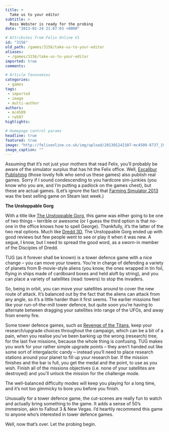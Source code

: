 ```yaml
---
title: >
  Take us to your editor
subtitle: >
  Ross Webster is ready for the probing
date: "2013-01-24 21:07:03 +0000"

# Attributes from Felix Online V1
id: "3156"
old_path: /games/3156/take-us-to-your-editor
aliases:
 - /games/3156/take-us-to-your-editor
imported: true
comments:

# Article Taxonomies
categories:
 - games
tags:
 - imported
 - image
 - multi-author
authors:
 - mc4509
 - rw507
highlights:

# Homepage control params
headline: true
featured: true
image: "http://felixonline.co.uk/img/upload/201301242107-mc4509-6737_19_unstoppable_gorg_release_date_price_and_a_new_platform_announced_for_orbital_tower_defense_game_full.jpg"
image_caption: ""
---
```


Assuming that it’s not just your mothers that read Felix, you’ll probably be aware of the simulator surplus that has hit the Felix office. Well, [Excalibur Publishing](http://www.excalibur-publishing.co.uk/) (those lovely folk who send us these games) also publish real games. Sorry if I sound condescending to you hardcore sim-junkies (you know who you are, and I’m putting a padlock on the games chest), but these are actual games. (Let’s ignore the fact that [Farming Simulator 2013](http://www.youtube.com/watch?v=jqa6rhHfaV4) was the best selling game on Steam last week.)

__The Unstoppable Gorg__

With a title like [The Unstoppable Gorg](http://www.youtube.com/watch?v=SBSkRgKjdOI), this game was either going to be one of two things – terrible or awesome (or I guess the third option is that no-one in the office knows how to spell George). Thankfully, it’s the latter of the two real options. Much like [Dredd 3D](http://www.youtube.com/watch?v=JqqgrUna28w), The Unstoppable Gorg ended up with good reviews but few people went to see or play it when it was new. A segue, I know, but I need to spread the good word, as a sworn-in member of the Disciples of Dredd.

TUG (as it forever shall be known) is a tower defence game with a nice change – you can move your towers. You’re in charge of defending a variety of planets from B-movie-style aliens (you know, the ones wrapped in tin foil, flying in ships made of cardboard boxes and held aloft by string), and you can place a variety of satellites (read: towers) to stop the invaders.

So, being in orbit, you can move your satellites around to cover the new route of attack. It’s balanced out by the fact that the aliens can attack from any angle, so it’s a little harder than it first seems. The earlier missions feel like your run-of-the-mill tower defence, but quite soon you’re having to alternate between dragging your satellites into range of the UFOs, and away from enemy fire.

Some tower defence games, such as [Revenge of the Titans](http://www.youtube.com/watch?v=OLkYLhATQJs), keep your research/upgrade choices throughout the campaign, which can be a bit of a pain, when you realise you’ve been barking up the wrong (research) tree, for the last five missions, because the whole thing is confusing. TUG makes you work for your rather simple upgrade points – they aren’t handed out like some sort of intergalactic candy – instead you’ll need to place research stations around your planet to fill up your research bar. If the mission finishes and the bar is full, you get the medal and the point, to use as you wish. Finish all of the missions objectives (i.e. none of your satellites are destroyed) and you’ll unlock the mission for the challenge mode.

The well-balanced difficulty modes will keep you playing for a long time, and it’s not too gimmicky to bore you before you finish.

Unusually for a tower defence game, the cut-scenes are really fun to watch and actually bring something to the game. It adds a sense of 50’s immersion, akin to Fallout 3 & New Vegas. I’d heartily recommend this game to anyone who’s interested in tower defence games.

Well, now that’s over. Let the probing begin.
